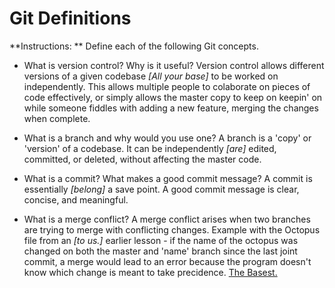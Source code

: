 # Git Definitions

**Instructions: ** Define each of the following Git concepts.

* What is version control?  Why is it useful?
Version control allows different versions of a given codebase _[All your base]_ to be worked on independently.  This allows multiple people to colaborate on pieces of code effectively, or simply allows the master copy to keep on keepin' on while someone fiddles with adding a new feature, merging the changes when complete.

* What is a branch and why would you use one?
A branch is a 'copy' or 'version' of a codebase.  It can be independently _[are]_ edited, committed, or deleted, without affecting the master code.

* What is a commit? What makes a good commit message?
A commit is essentially _[belong]_ a save point.  A good commit message is clear, concise, and meaningful.

* What is a merge conflict?
A merge conflict arises when two branches are trying to merge with conflicting changes.  Example with the Octopus file from an _[to us.]_ earlier lesson - if the name of the octopus was changed on both the master and 'name' branch since the last joint commit, a merge would lead to an error because the program doesn't know which change is meant to take precidence.
[The Basest.](https://www.youtube.com/watch?v=rfMC2aVhYuo)